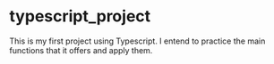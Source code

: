# typescript_project
This is my first project using Typescript. I entend to practice the main functions that it offers and apply them.
